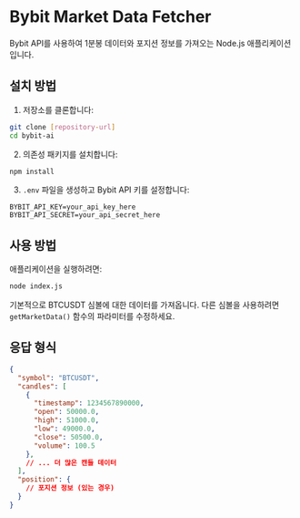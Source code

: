 # Bybit Market Data Fetcher

Bybit API를 사용하여 1분봉 데이터와 포지션 정보를 가져오는 Node.js 애플리케이션입니다.

## 설치 방법

1. 저장소를 클론합니다:
```bash
git clone [repository-url]
cd bybit-ai
```

2. 의존성 패키지를 설치합니다:
```bash
npm install
```

3. `.env` 파일을 생성하고 Bybit API 키를 설정합니다:
```
BYBIT_API_KEY=your_api_key_here
BYBIT_API_SECRET=your_api_secret_here
```

## 사용 방법

애플리케이션을 실행하려면:
```bash
node index.js
```

기본적으로 BTCUSDT 심볼에 대한 데이터를 가져옵니다. 다른 심볼을 사용하려면 `getMarketData()` 함수의 파라미터를 수정하세요.

## 응답 형식

```json
{
  "symbol": "BTCUSDT",
  "candles": [
    {
      "timestamp": 1234567890000,
      "open": 50000.0,
      "high": 51000.0,
      "low": 49000.0,
      "close": 50500.0,
      "volume": 100.5
    },
    // ... 더 많은 캔들 데이터
  ],
  "position": {
    // 포지션 정보 (있는 경우)
  }
}
``` 